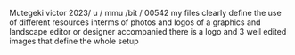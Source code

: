 Mutegeki victor 2023/ u / mmu /bit / 00542
my files clearly define the use of different resources 
interms of photos and logos of a graphics and landscape editor or designer 
accompanied there is a logo and 3 well edited images that
define the whole setup 
